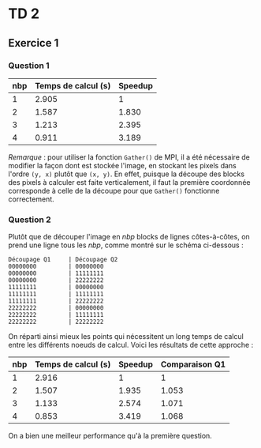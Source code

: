 # TD 2

## Exercice 1

### Question 1

| nbp | Temps de calcul (s) | Speedup |
| --- | ------------------- | ------- |
| 1   | 2.905               | 1       |
| 2   | 1.587               | 1.830   |
| 3   | 1.213               | 2.395   |
| 4   | 0.911               | 3.189   |

*Remarque* : pour utiliser la fonction `Gather()` de MPI, il a été nécessaire de modifier la façon dont est stockée l'image, en stockant les pixels dans l'ordre `(y, x)` plutôt que `(x, y)`. En effet, puisque la découpe des blocks des pixels à calculer est faite verticalement, il faut la première coordonnée corresponde à celle de la découpe pour que `Gather()` fonctionne correctement.

### Question 2

Plutôt que de découper l'image en *nbp* blocks de lignes côtes-à-côtes, on prend une ligne tous les *nbp*, comme montré sur le schéma ci-dessous :
```
Découpage Q1     | Découpage Q2
00000000         | 00000000
00000000         | 11111111
00000000         | 22222222
11111111         | 00000000
11111111         | 11111111
11111111         | 22222222
22222222         | 00000000
22222222         | 11111111
22222222         | 22222222
```

On réparti ainsi mieux les points qui nécessitent un long temps de calcul entre les différents noeuds de calcul. Voici les résultats de cette approche :

| nbp | Temps de calcul (s) | Speedup | Comparaison Q1 |
| --- | ------------------- | ------- | -------------- |
| 1   | 2.916               | 1       | 1              |
| 2   | 1.507               | 1.935   | 1.053          |
| 3   | 1.133               | 2.574   | 1.071          |
| 4   | 0.853               | 3.419   | 1.068          |

On a bien une meilleur performance qu'à la première question.